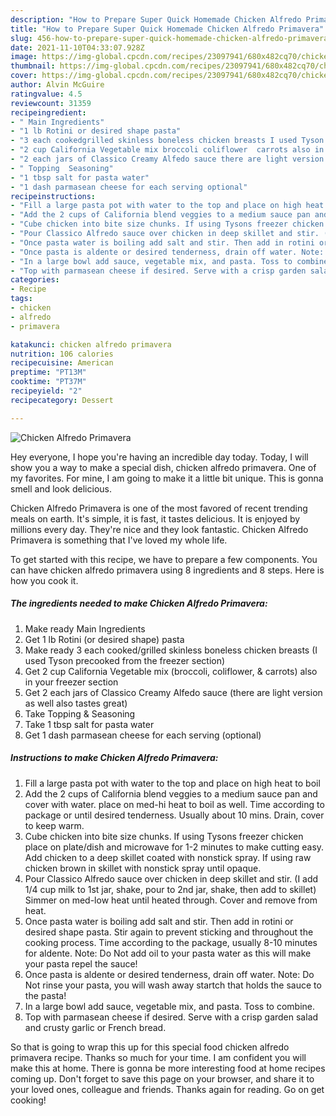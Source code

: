 ```yaml
---
description: "How to Prepare Super Quick Homemade Chicken Alfredo Primavera"
title: "How to Prepare Super Quick Homemade Chicken Alfredo Primavera"
slug: 456-how-to-prepare-super-quick-homemade-chicken-alfredo-primavera
date: 2021-11-10T04:33:07.928Z
image: https://img-global.cpcdn.com/recipes/23097941/680x482cq70/chicken-alfredo-primavera-recipe-main-photo.jpg
thumbnail: https://img-global.cpcdn.com/recipes/23097941/680x482cq70/chicken-alfredo-primavera-recipe-main-photo.jpg
cover: https://img-global.cpcdn.com/recipes/23097941/680x482cq70/chicken-alfredo-primavera-recipe-main-photo.jpg
author: Alvin McGuire
ratingvalue: 4.5
reviewcount: 31359
recipeingredient:
- " Main Ingredients"
- "1 lb Rotini or desired shape pasta"
- "3 each cookedgrilled skinless boneless chicken breasts I used Tyson precooked from the freezer section"
- "2 cup California Vegetable mix broccoli coliflower  carrots also in your freezer section"
- "2 each jars of Classico Creamy Alfedo sauce there are light version as well also tastes great"
- " Topping  Seasoning"
- "1 tbsp salt for pasta water"
- "1 dash parmasean cheese for each serving optional"
recipeinstructions:
- "Fill a large pasta pot with water to the top and place on high heat to boil"
- "Add the 2 cups of California blend veggies to a medium sauce pan and cover with water. place on med-hi heat to boil as well. Time according to package or until desired tenderness. Usually about 10 mins. Drain, cover to keep warm."
- "Cube chicken into bite size chunks. If using Tysons freezer chicken place on plate/dish and microwave for 1-2 minutes to make cutting easy. Add chicken to a deep skillet coated with nonstick spray. If using raw chicken brown in skillet with nonstick spray until opaque."
- "Pour Classico Alfredo sauce over chicken in deep skillet and stir. (I add 1/4 cup milk to 1st jar, shake, pour to 2nd jar, shake, then add to skillet) Simmer on med-low heat until heated through. Cover and remove from heat."
- "Once pasta water is boiling add salt and stir. Then add in rotini or desired shape pasta. Stir again to prevent sticking and throughout the cooking process. Time according to the package, usually 8-10 minutes for aldente. Note: Do Not add oil to your pasta water as this will make your pasta repel the sauce!"
- "Once pasta is aldente or desired tenderness, drain off water. Note: Do Not rinse your pasta, you will wash away startch that holds the sauce to the pasta!"
- "In a large bowl add sauce, vegetable mix, and pasta. Toss to combine."
- "Top with parmasean cheese if desired. Serve with a crisp garden salad and crusty garlic or French bread."
categories:
- Recipe
tags:
- chicken
- alfredo
- primavera

katakunci: chicken alfredo primavera 
nutrition: 106 calories
recipecuisine: American
preptime: "PT13M"
cooktime: "PT37M"
recipeyield: "2"
recipecategory: Dessert

---
```



![Chicken Alfredo Primavera](https://img-global.cpcdn.com/recipes/23097941/680x482cq70/chicken-alfredo-primavera-recipe-main-photo.jpg)

Hey everyone, I hope you're having an incredible day today. Today, I will show you a way to make a special dish, chicken alfredo primavera. One of my favorites. For mine, I am going to make it a little bit unique. This is gonna smell and look delicious.

Chicken Alfredo Primavera is one of the most favored of recent trending meals on earth. It's simple, it is fast, it tastes delicious. It is enjoyed by millions every day. They're nice and they look fantastic. Chicken Alfredo Primavera is something that I've loved my whole life.




To get started with this recipe, we have to prepare a few components. You can have chicken alfredo primavera using 8 ingredients and 8 steps. Here is how you cook it.

<!--inarticleads1-->

##### The ingredients needed to make Chicken Alfredo Primavera:

1. Make ready  Main Ingredients
1. Get 1 lb Rotini (or desired shape) pasta
1. Make ready 3 each cooked/grilled skinless boneless chicken breasts (I used Tyson precooked from the freezer section)
1. Get 2 cup California Vegetable mix (broccoli, coliflower, &amp; carrots) also in your freezer section
1. Get 2 each jars of Classico Creamy Alfedo sauce (there are light version as well also tastes great)
1. Take  Topping &amp; Seasoning
1. Take 1 tbsp salt for pasta water
1. Get 1 dash parmasean cheese for each serving (optional)




<!--inarticleads2-->

##### Instructions to make Chicken Alfredo Primavera:

1. Fill a large pasta pot with water to the top and place on high heat to boil
1. Add the 2 cups of California blend veggies to a medium sauce pan and cover with water. place on med-hi heat to boil as well. Time according to package or until desired tenderness. Usually about 10 mins. Drain, cover to keep warm.
1. Cube chicken into bite size chunks. If using Tysons freezer chicken place on plate/dish and microwave for 1-2 minutes to make cutting easy. Add chicken to a deep skillet coated with nonstick spray. If using raw chicken brown in skillet with nonstick spray until opaque.
1. Pour Classico Alfredo sauce over chicken in deep skillet and stir. (I add 1/4 cup milk to 1st jar, shake, pour to 2nd jar, shake, then add to skillet) Simmer on med-low heat until heated through. Cover and remove from heat.
1. Once pasta water is boiling add salt and stir. Then add in rotini or desired shape pasta. Stir again to prevent sticking and throughout the cooking process. Time according to the package, usually 8-10 minutes for aldente. Note: Do Not add oil to your pasta water as this will make your pasta repel the sauce!
1. Once pasta is aldente or desired tenderness, drain off water. Note: Do Not rinse your pasta, you will wash away startch that holds the sauce to the pasta!
1. In a large bowl add sauce, vegetable mix, and pasta. Toss to combine.
1. Top with parmasean cheese if desired. Serve with a crisp garden salad and crusty garlic or French bread.




So that is going to wrap this up for this special food chicken alfredo primavera recipe. Thanks so much for your time. I am confident you will make this at home. There is gonna be more interesting food at home recipes coming up. Don't forget to save this page on your browser, and share it to your loved ones, colleague and friends. Thanks again for reading. Go on get cooking!
